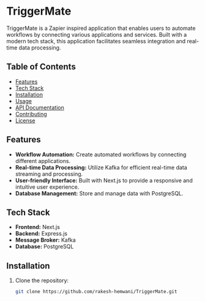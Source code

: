 # TriggerMate

TriggerMate is a Zapier inspired application that enables users to automate workflows by connecting various applications and services. Built with a modern tech stack, this application facilitates seamless integration and real-time data processing.

## Table of Contents

- [Features](#features)
- [Tech Stack](#tech-stack)
- [Installation](#installation)
- [Usage](#usage)
- [API Documentation](#api-documentation)
- [Contributing](#contributing)
- [License](#license)

## Features

- **Workflow Automation:** Create automated workflows by connecting different applications.
- **Real-time Data Processing:** Utilize Kafka for efficient real-time data streaming and processing.
- **User-friendly Interface:** Built with Next.js to provide a responsive and intuitive user experience.
- **Database Management:** Store and manage data with PostgreSQL.

## Tech Stack

- **Frontend:** Next.js
- **Backend:** Express.js
- **Message Broker:** Kafka
- **Database:** PostgreSQL

## Installation

1. Clone the repository:

   ```bash
   git clone https://github.com/rakesh-hemwani/TriggerMate.git

